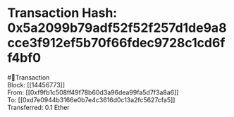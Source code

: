 
Transaction Hash: 0x5a2099b79adf52f52f257d1de9a8cce3f912ef5b70f66fdec9728c1cd6ff4bf0
====================================================================================
  
#💸Transaction  
Block: [[14456773]]  
From: [[0xf9fb1c508ff49f78b60d3a96dea99fa5d7f3a8a6]]  
To: [[0xd7e0944b3166e0b7e4c3616d0c13a2fc5627cfa5]]  
Transferred: 0.1 Ether